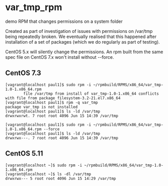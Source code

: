# var_tmp_rpm
demo RPM that changes permissions on a system folder 

Created as part of investigation of issues with permissions on /var/tmp being repeatedly broken. We eventually realised that 
this happened after installation of a set of packages (which we do regularly as part of testing).

CentOS 5.x will silently change the permissions. An rpm built from the same spec file on CentOS 7.x won't install without --force.


## CentOS 7.3

```
[vagrant@localhost paul1]$ sudo rpm -i ~/rpmbuild/RPMS/x86_64/var_tmp-1.0-1.x86_64.rpm
        file /var/tmp from install of var_tmp-1.0-1.x86_64 conflicts with file from package filesystem-3.2-21.el7.x86_64
[vagrant@localhost paul1]$ rpm -q var_tmp
package var_tmp is not installed
[vagrant@localhost paul1]$ ls -ld /var/tmp
drwxrwxrwt. 7 root root 4096 Jun 15 14:39 /var/tmp

[vagrant@localhost paul1]$ sudo rpm -i ~/rpmbuild/RPMS/x86_64/var_tmp-1.0-1.x86_64.rpm --force
[vagrant@localhost paul1]$ ls -ld /var/tmp
drwxrwx---. 7 root root 4096 Jun 15 14:39 /var/tmp
```

## CentOS 5.11

```
[vagrant@localhost ~]$ sudo rpm -i ~/rpmbuild/RPMS/x86_64/var_tmp-1.0-1.x86_64.rpm
[vagrant@localhost ~]$ ls -dl /var/tmp
drwxrwx--- 5 root root 4096 Jun 15 14:29 /var/tmp
```
